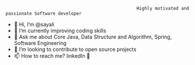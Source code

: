                                                       Highly motivated and passionate Software developer

- 👋 Hi, I’m @sayali
- 🌱 I’m currently improving coding skills
- 💬 Ask me about Core Java, Data Structure and Algorithm, Spring, Software Engineering
- 💞️ I’m looking to contribute to open source projects 
- 📫 How to reach me? linkedIn 🙂

<!---
SayliDeshpande/SayliDeshpande is a ✨ special ✨ repository because its `README.md` (this file) appears on your GitHub profile.
You can click the Preview link to take a look at your changes.
--->
